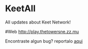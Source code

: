 # KeetAll
All updates about Keet Network!

#Web
http://play.thetowersne.zz.mu

Encontraste algun bug? reportalo <a href="https://github.com/KeetNetwork/Issues/issue/new">aqui</a>

